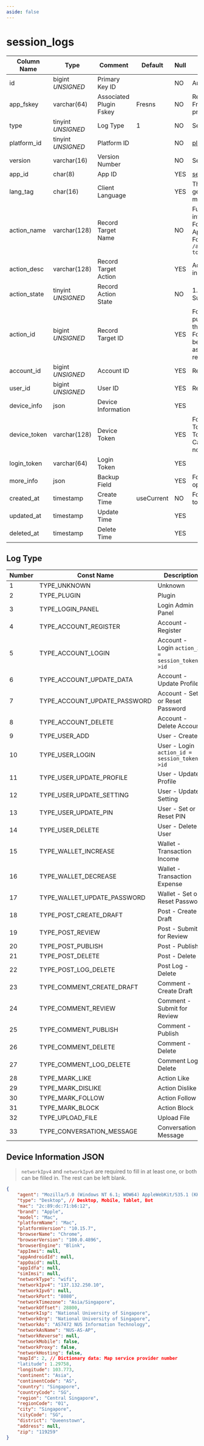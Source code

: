 ```yaml
---
aside: false
---
```


# session_logs

| Column Name | Type | Comment | Default | Null | Remark |
| --- | --- | --- | --- | --- | --- |
| id | bigint *UNSIGNED* | Primary Key ID |  | NO | Auto Increment |
| app_fskey | varchar(64) | Associated Plugin Fskey | Fresns | NO | Related field [apps->fskey](../apps/apps.md)<br>Fresns represents the main program logs |
| type | tinyint *UNSIGNED* | Log Type | 1 | NO | See description below |
| platform_id | tinyint *UNSIGNED* | Platform ID |  | NO | [platforms](../../configs/dictionary/platforms.md) |
| version | varchar(16) | Version Number |  | NO | Semantic versioning |
| app_id | char(8) | App ID |  | YES | [session_keys->app_id](session-keys.md) |
| lang_tag | char(16) | Client Language |  | YES | The language of the generated log, leave empty if multilingual is not enabled |
| action_name | varchar(128) | Record Target Name |  | NO | Function model name or interface path<br>For example, model name App\Models\Post<br>For example, interface path: `/api/fresns/v1/account/auth-token` |
| action_desc | varchar(128) | Record Target Action |  | YES | Action description, custom input content |
| action_state | tinyint *UNSIGNED* | Record Action State |  | NO | 1. Unknown or in progress / 2. Success / 3. Failure |
| action_id | bigint *UNSIGNED* | Record Target ID |  | YES | For example, in case of a publish action, it represents the ID of the posted content<br>For plugin actions, this ID can be used to query the associated information recorded on the plugin side |
| account_id | bigint *UNSIGNED* | Account ID |  | YES | Related field [accounts->id](../accounts/accounts.md) |
| user_id | bigint *UNSIGNED* | User ID |  | YES | Related field [users->id](../users/users.md) |
| device_info | json | Device Information |  | YES |  |
| device_token | varchar(128) | Device Token |  | YES | For example, iOS Device Token or Android Device Token<br>Can be used for push notifications |
| login_token | varchar(64) | Login Token |  | YES |  |
| more_info | json | Backup Field |  | YES | For example, storing operation action snapshots |
| created_at | timestamp | Create Time | useCurrent | NO | For example, MySQL defaults to `CURRENT_TIMESTAMP` |
| updated_at | timestamp | Update Time |  | YES |  |
| deleted_at | timestamp | Delete Time |  | YES |  |

## Log Type

| Number | Const Name | Description |
| --- | --- | --- |
| 1 | TYPE_UNKNOWN | Unknown |
| 2 | TYPE_PLUGIN | Plugin |
| 3 | TYPE_LOGIN_PANEL | Login Admin Panel |
| 4 | TYPE_ACCOUNT_REGISTER | Account - Register |
| 5 | TYPE_ACCOUNT_LOGIN | Account - Login `action_id = session_tokens->id` |
| 6 | TYPE_ACCOUNT_UPDATE_DATA | Account - Update Profile |
| 7 | TYPE_ACCOUNT_UPDATE_PASSWORD | Account - Set or Reset Password |
| 8 | TYPE_ACCOUNT_DELETE | Account - Delete Account |
| 9 | TYPE_USER_ADD | User - Create |
| 10 | TYPE_USER_LOGIN | User - Login `action_id = session_tokens->id` |
| 11 | TYPE_USER_UPDATE_PROFILE | User - Update Profile |
| 12 | TYPE_USER_UPDATE_SETTING | User - Update Setting |
| 13 | TYPE_USER_UPDATE_PIN | User - Set or Reset PIN |
| 14 | TYPE_USER_DELETE | User - Delete User |
| 15 | TYPE_WALLET_INCREASE | Wallet - Transaction Income |
| 16 | TYPE_WALLET_DECREASE | Wallet - Transaction Expense |
| 17 | TYPE_WALLET_UPDATE_PASSWORD | Wallet - Set or Reset Password |
| 18 | TYPE_POST_CREATE_DRAFT | Post - Create Draft |
| 19 | TYPE_POST_REVIEW | Post - Submit for Review |
| 20 | TYPE_POST_PUBLISH | Post - Publish |
| 21 | TYPE_POST_DELETE | Post - Delete |
| 22 | TYPE_POST_LOG_DELETE | Post Log - Delete |
| 23 | TYPE_COMMENT_CREATE_DRAFT | Comment - Create Draft |
| 24 | TYPE_COMMENT_REVIEW | Comment - Submit for Review |
| 25 | TYPE_COMMENT_PUBLISH | Comment - Publish |
| 26 | TYPE_COMMENT_DELETE | Comment - Delete |
| 27 | TYPE_COMMENT_LOG_DELETE | Comment Log-Delete |
| 28 | TYPE_MARK_LIKE | Action Like |
| 29 | TYPE_MARK_DISLIKE | Action Dislike |
| 30 | TYPE_MARK_FOLLOW | Action Follow |
| 31 | TYPE_MARK_BLOCK | Action Block |
| 32 | TYPE_UPLOAD_FILE | Upload File |
| 33 | TYPE_CONVERSATION_MESSAGE | Conversation Message |

## Device Information JSON

> `networkIpv4` and `networkIpv6` are required to fill in at least one, or both can be filled in. The rest can be left blank.

```json
{
    "agent": "Mozilla/5.0 (Windows NT 6.1; WOW64) AppleWebKit/535.1 (KHTML, like Gecko) Chrome/14.0.835.202 Safari/535.1",
    "type": "Desktop", // Desktop, Mobile, Tablet, Bot
    "mac": "2c:89:dc:71:b6:12",
    "brand": "Apple",
    "model": "Mac",
    "platformName": "Mac",
    "platformVersion": "10.15.7",
    "browserName": "Chrome",
    "browserVersion": "100.0.4896",
    "browserEngine": "Blink",
    "appImei": null,
    "appAndroidId": null,
    "appOaid": null,
    "appIdfa": null,
    "simImsi": null,
    "networkType": "wifi",
    "networkIpv4": "137.132.250.10",
    "networkIpv6": null,
    "networkPort": "8080",
    "networkTimezone": "Asia/Singapore",
    "networkOffset": 28800,
    "networkIsp": "National University of Singapore",
    "networkOrg": "National University of Singapore",
    "networkAs": "AS7472 NUS Information Technology",
    "networkAsName": "NUS-AS-AP",
    "networkReverse": null,
    "networkMobile": false,
    "networkProxy": false,
    "networkHosting": false,
    "mapId": 2, // Dictionary data: Map service provider number
    "latitude": 1.29758,
    "longitude": 103.773,
    "continent": "Asia",
    "continentCode": "AS",
    "country": "Singapore",
    "countryCode": "SG",
    "region": "Central Singapore",
    "regionCode": "01",
    "city": "Singapore",
    "cityCode": "SG",
    "district": "Queenstown",
    "address": null,
    "zip": "119259"
}
```
